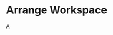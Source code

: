 # Arrange Workspace

[A](https://chilipublishdocs.atlassian.net/wiki/spaces/CPDOC/pages/1412227/Arranging+your+workspace)